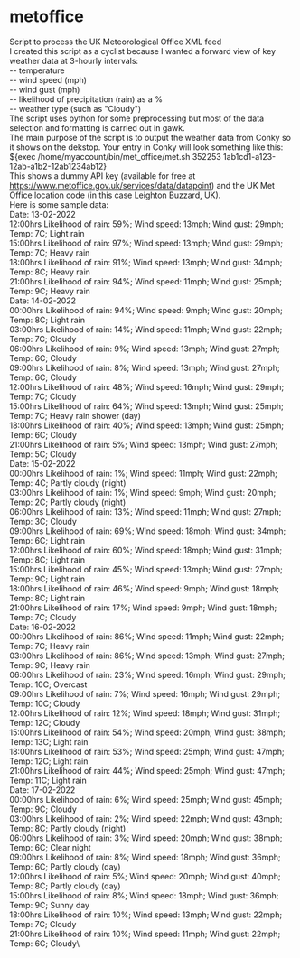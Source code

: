 # metoffice
Script to process the UK Meteorological Office XML feed \
I created this script as a cyclist because I wanted a forward view of key weather data at 3-hourly intervals: \
-- temperature \
-- wind speed (mph) \
-- wind gust (mph) \
-- likelihood of precipitation (rain) as a % \
-- weather type (such as "Cloudy") \
The script uses python for some preprocessing but most of the data selection and formatting is carried out in gawk.  \
The main purpose of the script is to output the weather data from Conky so it shows on the dekstop. Your entry in Conky will look something like this: \
${exec /home/myaccount/bin/met_office/met.sh 352253 1ab1cd1-a123-12ab-a1b2-12ab1234ab12} \
This shows a dummy API key (available for free at https://www.metoffice.gov.uk/services/data/datapoint) and the UK Met Office location code (in this case Leighton Buzzard, UK). \
Here is some sample data: \
Date: 13-02-2022 \
12:00hrs  Likelihood of rain: 59%; Wind speed: 13mph; Wind gust: 29mph; Temp: 7C; Light rain\
15:00hrs  Likelihood of rain: 97%; Wind speed: 13mph; Wind gust: 29mph; Temp: 7C; Heavy rain\
18:00hrs  Likelihood of rain: 91%; Wind speed: 13mph; Wind gust: 34mph; Temp: 8C; Heavy rain\
21:00hrs  Likelihood of rain: 94%; Wind speed: 11mph; Wind gust: 25mph; Temp: 9C; Heavy rain\
Date: 14-02-2022\
00:00hrs  Likelihood of rain: 94%; Wind speed: 9mph; Wind gust: 20mph; Temp: 8C; Light rain\
03:00hrs  Likelihood of rain: 14%; Wind speed: 11mph; Wind gust: 22mph; Temp: 7C; Cloudy\
06:00hrs  Likelihood of rain: 9%; Wind speed: 13mph; Wind gust: 27mph; Temp: 6C; Cloudy\
09:00hrs  Likelihood of rain: 8%; Wind speed: 13mph; Wind gust: 27mph; Temp: 6C; Cloudy\
12:00hrs  Likelihood of rain: 48%; Wind speed: 16mph; Wind gust: 29mph; Temp: 7C; Cloudy\
15:00hrs  Likelihood of rain: 64%; Wind speed: 13mph; Wind gust: 25mph; Temp: 7C; Heavy rain shower (day)\
18:00hrs  Likelihood of rain: 40%; Wind speed: 13mph; Wind gust: 25mph; Temp: 6C; Cloudy\
21:00hrs  Likelihood of rain: 5%; Wind speed: 13mph; Wind gust: 27mph; Temp: 5C; Cloudy\
Date: 15-02-2022\
00:00hrs  Likelihood of rain: 1%; Wind speed: 11mph; Wind gust: 22mph; Temp: 4C; Partly cloudy (night)\
03:00hrs  Likelihood of rain: 1%; Wind speed: 9mph; Wind gust: 20mph; Temp: 2C; Partly cloudy (night)\
06:00hrs  Likelihood of rain: 13%; Wind speed: 11mph; Wind gust: 27mph; Temp: 3C; Cloudy\
09:00hrs  Likelihood of rain: 69%; Wind speed: 18mph; Wind gust: 34mph; Temp: 6C; Light rain\
12:00hrs  Likelihood of rain: 60%; Wind speed: 18mph; Wind gust: 31mph; Temp: 8C; Light rain\
15:00hrs  Likelihood of rain: 45%; Wind speed: 13mph; Wind gust: 27mph; Temp: 9C; Light rain\
18:00hrs  Likelihood of rain: 46%; Wind speed: 9mph; Wind gust: 18mph; Temp: 8C; Light rain\
21:00hrs  Likelihood of rain: 17%; Wind speed: 9mph; Wind gust: 18mph; Temp: 7C; Cloudy\
Date: 16-02-2022\
00:00hrs  Likelihood of rain: 86%; Wind speed: 11mph; Wind gust: 22mph; Temp: 7C; Heavy rain\
03:00hrs  Likelihood of rain: 86%; Wind speed: 13mph; Wind gust: 27mph; Temp: 9C; Heavy rain\
06:00hrs  Likelihood of rain: 23%; Wind speed: 16mph; Wind gust: 29mph; Temp: 10C; Overcast\
09:00hrs  Likelihood of rain: 7%; Wind speed: 16mph; Wind gust: 29mph; Temp: 10C; Cloudy\
12:00hrs  Likelihood of rain: 12%; Wind speed: 18mph; Wind gust: 31mph; Temp: 12C; Cloudy\
15:00hrs  Likelihood of rain: 54%; Wind speed: 20mph; Wind gust: 38mph; Temp: 13C; Light rain\
18:00hrs  Likelihood of rain: 53%; Wind speed: 25mph; Wind gust: 47mph; Temp: 12C; Light rain\
21:00hrs  Likelihood of rain: 44%; Wind speed: 25mph; Wind gust: 47mph; Temp: 11C; Light rain\
Date: 17-02-2022\
00:00hrs  Likelihood of rain: 6%; Wind speed: 25mph; Wind gust: 45mph; Temp: 9C; Cloudy\
03:00hrs  Likelihood of rain: 2%; Wind speed: 22mph; Wind gust: 43mph; Temp: 8C; Partly cloudy (night)\
06:00hrs  Likelihood of rain: 3%; Wind speed: 20mph; Wind gust: 38mph; Temp: 6C; Clear night\
09:00hrs  Likelihood of rain: 8%; Wind speed: 18mph; Wind gust: 36mph; Temp: 6C; Partly cloudy (day)\
12:00hrs  Likelihood of rain: 5%; Wind speed: 20mph; Wind gust: 40mph; Temp: 8C; Partly cloudy (day)\
15:00hrs  Likelihood of rain: 8%; Wind speed: 18mph; Wind gust: 36mph; Temp: 9C; Sunny day\
18:00hrs  Likelihood of rain: 10%; Wind speed: 13mph; Wind gust: 22mph; Temp: 7C; Cloudy\
21:00hrs  Likelihood of rain: 10%; Wind speed: 11mph; Wind gust: 22mph; Temp: 6C; Cloudy\
